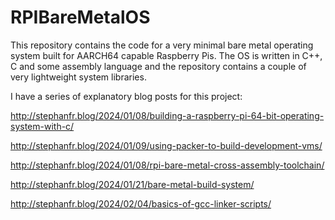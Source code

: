 # RPIBareMetalOS

This repository contains the code for a very minimal bare metal operating system built for AARCH64 capable Raspberry Pis.  The OS is written in C++, C and some assembly language and the repository contains a couple of very lightweight system libraries.

I have a series of explanatory blog posts for this project:

http://stephanfr.blog/2024/01/08/building-a-raspberry-pi-64-bit-operating-system-with-c/

http://stephanfr.blog/2024/01/09/using-packer-to-build-development-vms/

http://stephanfr.blog/2024/01/08/rpi-bare-metal-cross-assembly-toolchain/

http://stephanfr.blog/2024/01/21/bare-metal-build-system/

http://stephanfr.blog/2024/02/04/basics-of-gcc-linker-scripts/

